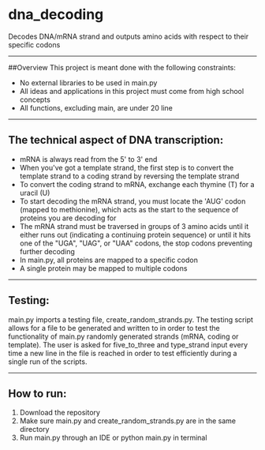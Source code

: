 # dna_decoding
Decodes DNA/mRNA strand and outputs amino acids with respect to their specific codons

---

##Overview
This project is meant done with the following constraints:
- No external libraries to be used in main.py
- All ideas and applications in this project must come from high school concepts
- All functions, excluding main, are under 20 line

---

## The technical aspect of DNA transcription:
- mRNA is always read from the 5' to 3' end
- When you've got a template strand, the first step is to convert the template strand to a coding strand by reversing the template strand
- To convert the coding strand to mRNA, exchange each thymine (T) for a uracil (U)
- To start decoding the mRNA strand, you must locate the 'AUG' codon (mapped to methionine), which acts as the start to the sequence of proteins you are decoding for
- The mRNA strand must be traversed in groups of 3 amino acids until it either runs out (indicating a continuing protein sequence) or until it hits one of the "UGA", "UAG", or "UAA" codons, the stop codons preventing further decoding
- In main.py, all proteins are mapped to a specific codon
- A single protein may be mapped to multiple codons

---

## Testing:
main.py imports a testing file, create_random_strands.py. The testing script allows for a file to be generated and written to in order to test the functionality of main.py randomly generated strands (mRNA, coding or template). The user is asked for five_to_three and type_strand input every time a new line in the file is reached in order to test efficiently during a single run of the scripts.

---

## How to run:
1. Download the repository
2. Make sure main.py and create_random_strands.py are in the same directory
3. Run main.py through an IDE or python main.py in terminal
